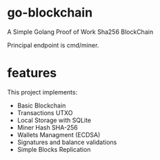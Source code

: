 # go-blockchain

A Simple Golang Proof of Work Sha256 BlockChain

Principal endpoint is cmd/miner.

# features

This project implements:
- Basic Blockchain
- Transactions UTXO
- Local Storage with SQLite
- Miner Hash SHA-256
- Wallets Managment (ECDSA)
- Signatures and balance validations
- Simple Blocks Replication